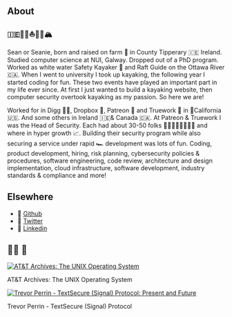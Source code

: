 ## About
### 🇮🇪👨‍💻⛵️🛶🥃🏔

Sean or Seanie, born and raised on farm 🚜 in County Tipperary 🇮🇪 Ireland. Studied computer science at NUI, Galway. Dropped out of a PhD program. Worked as white water Safety Kayaker 🛶 and Raft Guide on the Ottawa River 🇨🇦. When I went to university I took up kayaking, the following year I started coding for fun. These two events have played an important part in my life ever since. At first I just wanted to build a kayaking website, then computer security overtook kayaking as my passion. So here we are!

Worked for in Digg 👨‍💻, Dropbox 🔐, Patreon 🔐 and Truework 🔐 in 🚀California 🇺🇸. And some others in Ireland 🇮🇪& Canada 🇨🇦. At Patreon & Truework I was the Head of Security. Each had about 30-50 folks 👨🏽‍💻👩🏿‍💻👩‍💻 and where in hyper growth 📈. Building their security program while also securing a service under rapid 🏎 development was lots of fun. Coding, product development, hiring, risk planning, cybersecurity policies & procedures, software engineering, code review, architecture and design implementation, cloud infrastructure, software development, industry standards & compliance and more!

## Elsewhere
- 🧪 [Github](https://github.com/seanieb/)
- 🦜 [Twitter](https://twitter.com/seanieb)
- 📄 [Linkedin](https://www.linkedin.com/in/seaniebyrne/)

## 👨‍💻 🎥

[![AT&T Archives: The UNIX Operating System](https://img.youtube.com/vi/tc4ROCJYbm0/3.jpg)](https://www.youtube.com/watch?v=tc4ROCJYbm0)

AT&T Archives: The UNIX Operating System

[![Trevor Perrin - TextSecure (Signal) Protocol: Present and Future](https://img.youtube.com/vi/7WnwSovjYMs/1.jpg)](https://www.youtube.com/watch?v=7WnwSovjYMs)

Trevor Perrin - TextSecure (Signal) Protocol






 
 




